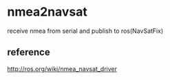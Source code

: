 # nmea2navsat
receive nmea from serial and publish to ros(NavSatFix)  

## reference

http://ros.org/wiki/nmea_navsat_driver
